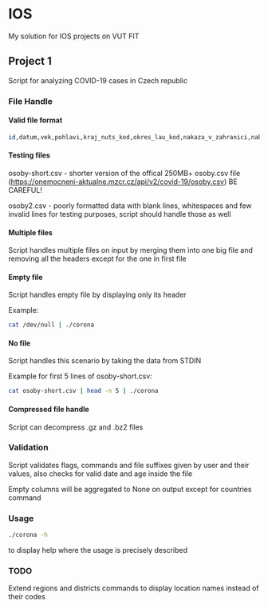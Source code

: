 # IOS
My solution for IOS projects on VUT FIT

## Project 1

Script for analyzing COVID-19 cases in Czech republic

### File Handle

#### Valid file format

```bash
id,datum,vek,pohlavi,kraj_nuts_kod,okres_lau_kod,nakaza_v_zahranici,nakaza_zeme_csu_kod,reportovano_khs
```

#### Testing files

osoby-short.csv - shorter version of the offical 250MB+ osoby.csv file (https://onemocneni-aktualne.mzcr.cz/api/v2/covid-19/osoby.csv) BE CAREFUL!

osoby2.csv - poorly formatted data with blank lines, whitespaces and few invalid lines for testing purposes, script should handle those as well

#### Multiple files

Script handles multiple files on input by merging them into one big file and removing all the headers except for the one in first file

#### Empty file

Script handles empty file by displaying only its header

Example:

```bash
cat /dev/null | ./corona
```

#### No file

Script handles this scenario by taking the data from STDIN

Example for first 5 lines of osoby-short.csv:

```bash
cat osoby-short.csv | head -n 5 | ./corona
```

#### Compressed file handle

Script can decompress .gz and .bz2 files

### Validation

Script validates flags, commands and file suffixes given by user and their values, also checks for valid date and age inside the file

Empty columns will be aggregated to None on output except for countries command

### Usage

```bash
./corona -h
```

to display help where the usage is precisely described

### TODO

Extend regions and districts commands to display location names instead of their codes
